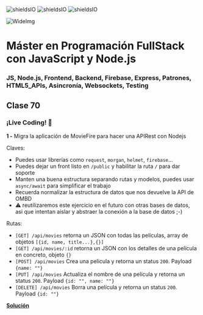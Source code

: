 ![shieldsIO](https://img.shields.io/github/issues/Fictizia/Master-en-programacion-fullstack-con-JavaScript-y-Node.js_ed3.svg)
![shieldsIO](https://img.shields.io/github/forks/Fictizia/Master-en-programacion-fullstack-con-JavaScript-y-Node.js_ed3.svg)
![shieldsIO](https://img.shields.io/github/stars/Fictizia/Master-en-programacion-fullstack-con-JavaScript-y-Node.js_ed3.svg)

![WideImg](http://fictizia.com/img/github/Fictizia-plan-estudios-github.jpg)

# Máster en Programación FullStack con JavaScript y Node.js
### JS, Node.js, Frontend, Backend, Firebase, Express, Patrones, HTML5_APIs, Asincronía, Websockets, Testing

## Clase 70

### ¡Live Coding! :muscle:

**1 -** Migra la aplicación de MovieFire para hacer una APIRest con Nodejs

Claves:
- Puedes usar librerías como `request`, `morgan`, `helmet`, `firebase`...
- Puedes dejar un front listo en `/public` y habilitar la ruta `/` para dar soporte
- Manten una buena estructura separando rutas y modelos, puedes usar `async/await` para simplificar el trabajo
- Recuerda normalizar la estructura de datos que nos devuelve la API de OMBD
- :warning: reutilizaremos este ejercicio en el futuro con otras bases de datos, asi que intentan aislar y abstraer la conexión a la base de datos ;-)

Rutas:
- `[GET] /api/movies` retorna un JSON con  todas las películas, array de objetos `[{id, name, title...},{}]`
- `[GET] /api/movies/:id` retorna un JSON con los detalles de una película en concreto, objeto `{}`
- `[POST] /api/movies` Crea una pelicula y retorna un status `200`. Payload `{name: ""}`
- `[PUT] /api/movies` Actualiza el nombre de una película y retorna un status `200`. Payload `{id: "", name: ""}`
- `[DELETE] /api/movies` Borra una película y retorna un status `200`. Payload `{id: ""}`


**[Solución](*)**